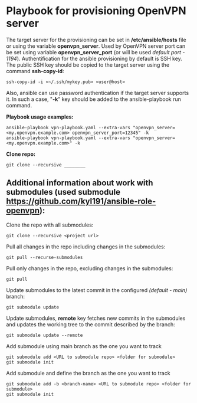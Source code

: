 # Playbook for provisioning OpenVPN server

The target server for the provisioning can be set in **/etc/ansible/hosts** file or using the variable **openvpn_server**.
Used by OpenVPN server port can be set using variable **openvpn_server_port** (or will be used *default port - 1194*).
Authentification for the ansible provisioning by default is SSH key. 
The public SSH key should be copied  to the target server using the command **ssh-copy-id**:

    ssh-copy-id -i <~/.ssh/mykey.pub> <user@host>

Also, ansible can use password authentication if the target server supports it. 
In such a case, "**-k**" key should be added to the ansible-playbook run command.

**Playbook usage examples:**

    ansible-playbook vpn-playbook.yaml --extra-vars "openvpn_server=<my.openvpn.example.com> openvpn_server_port=12345" -k
    ansible-playbook vpn-playbook.yaml --extra-vars "openvpn_server=<my.openvpn.example.com>" -k

**Clone repo:**

    git clone --recursive ________

## Additional information about work with submodules (used submodule https://github.com/kyl191/ansible-role-openvpn):

Clone the repo with all submodules:

    git clone --recursive <project url>

Pull all changes in the repo including changes in the submodules:

    git pull --recurse-submodules

Pull only changes in the repo, excluding changes in the submodules:

    git pull

Update submodules to the latest commit in the configured *(default - main)* branch:

    git submodule update

Update submodules, **remote** key fetches new commits in the submodules and updates the working tree to the commit described by the branch:

    git submodule update --remote

Add submodule using main branch as the one you want to track

    git submodule add <URL to submodule repo> <folder for submodule>
    git submodule init 

Add submodule and define the **<branch-name>** branch as the one you want to track

    git submodule add -b <branch-name> <URL to submodule repo> <folder for submodule>
    git submodule init 